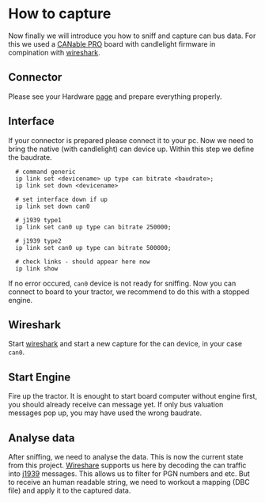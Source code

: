 # How to capture
Now finally we will introduce you how to sniff and capture can bus data.
For this we used a [CANable PRO][1] board with candlelight firmware in compination with [wireshark][2].

## Connector
Please see your Hardware [page](./hardware.md) and prepare everything properly. 

## Interface
If your connector is prepared please connect it to your pc. Now we need to bring the native (with candlelight) can device up. Within this step we define the baudrate. 

```
  # command generic
  ip link set <devicename> up type can bitrate <baudrate>;
  ip link set down <devicename>
  
  # set interface down if up
  ip link set down can0

  # j1939 type1
  ip link set can0 up type can bitrate 250000;

  # j1939 type2
  ip link set can0 up type can bitrate 500000;

  # check links - should appear here now
  ip link show
```

If no error occured, `can0` device is not ready for sniffing.
Now you can connect to board to your tractor, we recommend to do this with a stopped engine.

## Wireshark
Start [wireshark][2] and start a new capture for the can device, in your case `can0`.

## Start Engine
Fire up the tractor. It is enought to start board computer without engine first, you should already receive can message yet. If only bus valuation messages pop up, you may have used the wrong baudrate.

## Analyse data
After sniffing, we need to analyse the data. This is now the current state from this project. [Wireshare][2] supports us here by decoding the can traffic into [j1939][3] messages. This allows us to filter for PGN numbers and etc. But to receive an human readable string, we need to workout a mapping (DBC file) and apply it to the captured data.


[1]: (https://canable.io/)
[2]: (https://www.wireshark.org/)
[3]: (https://en.wikipedia.org/wiki/SAE_J1939)

